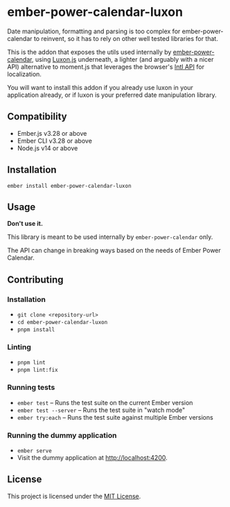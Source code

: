 # ember-power-calendar-luxon

Date manipulation, formatting and parsing is too complex for ember-power-calendar to reinvent, so it
has to rely on other well tested libraries for that.

This is the addon that exposes the utils used internally by [ember-power-calendar](https://www.ember-power-calendar.com),
using [Luxon.js](https://moment.github.io/luxon/) underneath, a lighter (and arguably with a nicer API) alternative
to moment.js that leverages the browser's [Intl API](https://developer.mozilla.org/en-US/docs/Web/JavaScript/Reference/Global_Objects/DateTimeFormat) for localization.

You will want to install this addon if you already use luxon in your application already, or if
luxon is your preferred date manipulation library.


## Compatibility

* Ember.js v3.28 or above
* Ember CLI v3.28 or above
* Node.js v14 or above


## Installation

```
ember install ember-power-calendar-luxon
```


## Usage

**Don't use it.**

This library is meant to be used internally by `ember-power-calendar` only.

The API can change in breaking ways based on the needs of Ember Power Calendar.


## Contributing

### Installation

* `git clone <repository-url>`
* `cd ember-power-calendar-luxon`
* `pnpm install`

### Linting

* `pnpm lint`
* `pnpm lint:fix`

### Running tests

* `ember test` – Runs the test suite on the current Ember version
* `ember test --server` – Runs the test suite in "watch mode"
* `ember try:each` – Runs the test suite against multiple Ember versions

### Running the dummy application

* `ember serve`
* Visit the dummy application at [http://localhost:4200](http://localhost:4200).


## License

This project is licensed under the [MIT License](LICENSE.md).
